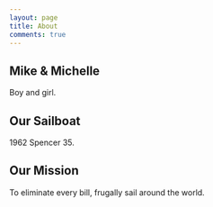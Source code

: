 ```yaml
---
layout: page
title: About
comments: true
---
```


## Mike & Michelle
Boy and girl.

## Our Sailboat
1962 Spencer 35.

## Our Mission
To eliminate every bill, frugally sail around the world.
